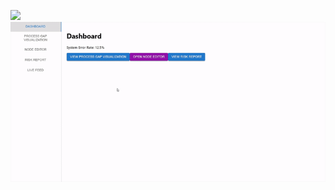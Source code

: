 ![](https://github.com/System_Reliability_Analyzer/Overview.gif)
![](https://github.com/Pixel-Pilot28/System_Reliability_Analyzer/blob/main/Overview.gif)
